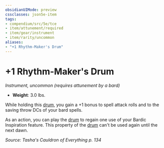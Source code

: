 ```yaml
---
obsidianUIMode: preview
cssclasses: json5e-item
tags:
- compendium/src/5e/tce
- item/attunement/required
- item/gear/instrument
- item/rarity/uncommon
aliases: 
- "+1 Rhythm-Maker's Drum"
---
```

# +1 Rhythm-Maker's Drum
*Instrument, uncommon (requires attunement by a bard)*  

- **Weight**: 3.0 lbs.

While holding this [drum](4-Resources/Compendium/items/drum.md), you gain a +1 bonus to spell attack rolls and to the saving throw DCs of your bard spells.

As an action, you can play the [drum](4-Resources/Compendium/items/drum.md) to regain one use of your Bardic Inspiration feature. This property of the [drum](4-Resources/Compendium/items/drum.md) can't be used again until the next dawn.

*Source: Tasha's Cauldron of Everything p. 134*